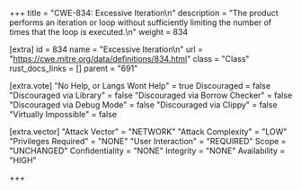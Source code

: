 +++
title = "CWE-834: Excessive Iteration\n"
description = "The product performs an iteration or loop without sufficiently limiting the number of times that the loop is executed.\n"
weight = 834

[extra]
id = 834
name = "Excessive Iteration\n"
url = "https://cwe.mitre.org/data/definitions/834.html"
class = "Class"
rust_docs_links = []
parent = "691"

[extra.vote]
"No Help, or Langs Wont Help" = true
Discouraged = false
"Discouraged via Library" = false
"Discouraged via Borrow Checker" = false
"Discouraged via Debug Mode" = false
"Discouraged via Clippy" = false
"Virtually Impossible" = false

[extra.vector]
"Attack Vector" = "NETWORK"
"Attack Complexity" = "LOW"
"Privileges Required" = "NONE"
"User Interaction" = "REQUIRED"
Scope = "UNCHANGED"
Confidentiality = "NONE"
Integrity = "NONE"
Availability = "HIGH"

+++